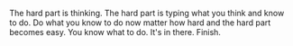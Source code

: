 The hard part is thinking.
The hard part is typing what you think and know to do.
Do what you know to do now matter how hard and the hard part becomes easy.
You know what to do.
It's in there.
Finish.
